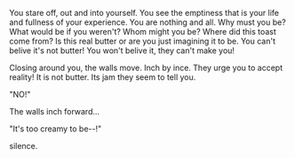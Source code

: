 You stare off, out and into yourself. You see the emptiness that is your life 
and fullness of your experience. You are nothing and all. Why must you be? 
What would be if you weren't? Whom might you be? Where did this toast come 
from? Is this real butter or are you just imagining it to be. You can't belive 
it's not butter! You won't belive it, they can't make you!

Closing around you, the walls move. Inch by ince. They urge you to accept 
reality! It is not butter. Its jam they seem to tell you.

"NO!"

The walls inch forward...

"It's too creamy to be--!"

silence.

</art>